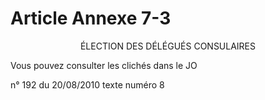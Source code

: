 # Article Annexe 7-3

<div align='center'>ÉLECTION DES DÉLÉGUÉS CONSULAIRES</div><p>Vous pouvez consulter les clichés dans le JO </p><p>n° 192 du 20/08/2010 texte numéro 8 <br/></p>